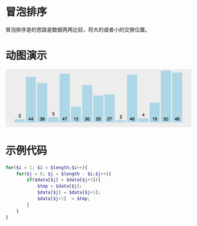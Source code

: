 # 冒泡排序

冒泡排序是的思路是数据两两比较，将大的或者小的交换位置。

# 动图演示

![](../_images/bubble.gif)

# 示例代码
```php
for($i = 1; $i < $length;$i++){
    for($j = 0; $j < $length - $i;$j++){
        if($data[$j] > $data[$j+1]){
            $tmp = $data[$j];
            $data[$j] = $data[$j+1];
            $data[$j+1]  = $tmp;
        }
    }
}
```